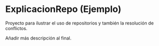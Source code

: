 # ExplicacionRepo (Ejemplo)

Proyecto para ilustrar el uso de repositorios y también la resolución de conflictos.

Añadir más descripción al final.
